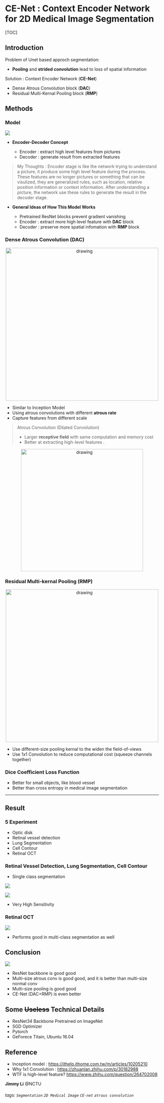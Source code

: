 CE-Net : Context Encoder Network for 2D  Medical Image Segmentation
===
[TOC]

## Introduction
Problem of Unet based approch segmentation:
- **Pooling** and **strided convolution** lead to loss of spatial information

Solution : Context Encoder Network (**CE-Net**)

- Dense Atrous Convolution block (**DAC**)
- Residual Multi-Kernal Pooling block (**RMP**)

    



## Methods
### Model
>
![](https://github.com/MEL-NCTU/Weekly-sharing-/blob/master/Paper_sharing/Images/CE-Net_model.PNG?raw=true)

- **Encoder-Decoder Concept**

    - Encoder : extract high level features from pictures
    -  Decoder : generate result from extracted features
    

>My Thoughts :
>Encoder stage is like the network trying to understand a picture, it produce some high level feature during the process. These features are no longer pictures or something that can be visulized, they are generalized rules, such as location, relative position information or context information. After understanding a picture, the network use these rules to generate the result in the decoder stage.
>

- **General Ideas of How This Model Works**

    - Pretrained ResNet blocks prevent gradient vanishing
    - Encoder : extract more high level feature with **DAC** block
    - Decoder : preserve more spatial infomation with **RMP** block

### Dense Atrous Convolution (DAC)

<p align="center">
<img src="https://github.com/MEL-NCTU/Weekly-sharing-/blob/master/Paper_sharing/Images/CE-Net_DAC.PNG?raw=true" alt="drawing" width="500"/>
</p>

* Similar to Inception Model
* Using atrous convolutions with different **atrous rate**
* Capture features from different scale


> Atrous Convolution (Dilated Convolution)
> - Larger **receptive field** with same computation and memory cost
> - Better at extracting high-level features
> .
<p align="center">
<img src="https://github.com/MEL-NCTU/Weekly-sharing-/blob/master/Paper_sharing/Images/CE-Net_atrous.PNG?raw=true" alt="drawing" width="400"/>

</p>
     
### Residual Multi-kernal Pooling (RMP)

<p align="center">
 <img src="https://github.com/MEL-NCTU/Weekly-sharing-/blob/master/Paper_sharing/Images/CE-Net_RMP.PNG?raw=true" alt="drawing" width="500"/>
</p>

* Use different-size pooling kernal to the widen the field-of-views
* Use 1x1 Convolution to reduce computational cost (squeeze channels together)
### Dice Coefficient Loss Function

* Better for small objects, like blood vessel 
* Better than cross entropy in medical image segmentation
---

## Result
### 5 Experiment
* Optic disk
* Retinal vessel detection
* Lung Segmentation
* Cell Contour
* Retinal OCT
### Retinal Vessel Detection, Lung Segmentation, Cell Contour
* Single class segmentation


![](https://github.com/MEL-NCTU/Weekly-sharing-/blob/master/Paper_sharing/Images/CE-Net_result_pic.PNG?raw=true)



![](https://github.com/MEL-NCTU/Weekly-sharing-/blob/master/Paper_sharing/Images/CE-Net_3_acc.png?raw=true)
- Very High Sensitivity 

### Retinal OCT

![](https://github.com/MEL-NCTU/Weekly-sharing-/blob/master/Paper_sharing/Images/CE-Net_OCT.png?raw=true)

* Performs good in multi-class segmentation as well

## Conclusion
![](https://github.com/MEL-NCTU/Weekly-sharing-/blob/master/Paper_sharing/Images/CE-Net_conclusion.png?raw=true)

* ResNet backbone is good good
* Multi-size atrous conv is good good, and it is better than multi-size normal conv
* Multi-size pooling is good good
* CE-Net (DAC+RMP) is even better
## Some ~~Useless~~ Technical Details 
* ResNet34 Backbone Pretrained on ImageNet
* SGD Optimizer
* Pytorch
* GeForece Titain, Ubuntu 16.04

## Reference
- Inception model : 
https://ithelp.ithome.com.tw/m/articles/10205210
- Why 1x1 Convolution :
https://zhuanlan.zhihu.com/p/30182988
- WTF is high-level feature?
https://www.zhihu.com/question/264702008

**Jimmy Li** @NCTU

###### tags: `Segmentation` `2D Medical Image` `CE-net` `atrous convolution`
